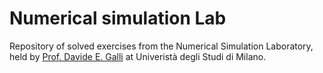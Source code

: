 # Numerical simulation Lab
Repository of solved exercises from the Numerical Simulation Laboratory, held by [Prof. Davide E. Galli](http://materia.fisica.unimi.it/~dgalli/) at Univeristà degli Studi di Milano.
